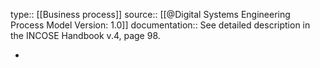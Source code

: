 type:: [[Business process]]
source:: [[@Digital Systems Engineering Process Model Version: 1.0]]
documentation:: See detailed description in the INCOSE Handbook v.4, page 98.

-